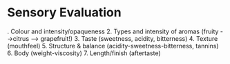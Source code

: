 # Sensory Evaluation
. Colour and intensity/opaqueness 2. Types and intensity of aromas (fruity -->citrus --> grapefruit!) 3. Taste (sweetness, acidity, bitterness) 4. Texture (mouthfeel) 5. Structure & balance (acidity-sweetness-bitterness, tannins) 6. Body (weight-viscosity) 7. Length/finish (aftertaste)